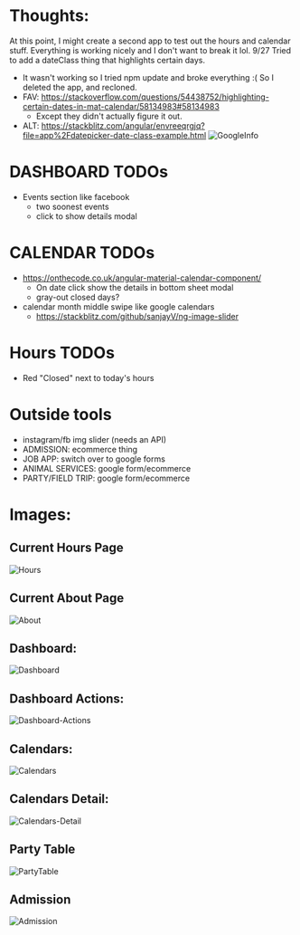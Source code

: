 # Thoughts:
At this point, I might create a second app to test out the hours and calendar stuff.
Everything is working nicely and I don't want to break it lol.
9/27 Tried to add a dateClass thing that highlights certain days. 
* It wasn't working so I tried npm update and broke everything :( So I deleted the app, and recloned.
* FAV: https://stackoverflow.com/questions/54438752/highlighting-certain-dates-in-mat-calendar/58134983#58134983
    * Except they didn't actually figure it out.
* ALT: https://stackblitz.com/angular/envreeqrgjq?file=app%2Fdatepicker-date-class-example.html
![GoogleInfo](https://github.com/JessicaNations/angular-safari/blob/master/src/assets/screenShots/GoogleInfo.png)
# DASHBOARD TODOs
* Events section like facebook
    * two soonest events
    * click to show details modal
# CALENDAR TODOs
* https://onthecode.co.uk/angular-material-calendar-component/
    * On date click show the details in bottom sheet modal
    * gray-out closed days?
* calendar month middle swipe like google calendars
    * https://stackblitz.com/github/sanjayV/ng-image-slider
# Hours TODOs
* Red "Closed" next to today's hours
# Outside tools
* instagram/fb img slider (needs an API)
* ADMISSION: ecommerce thing
* JOB APP: switch over to google forms
* ANIMAL SERVICES: google form/ecommerce
* PARTY/FIELD TRIP: google form/ecommerce
# Images:
## Current Hours Page
![Hours](https://github.com/JessicaNations/angular-safari/blob/master/src/assets/screenShots/hours.png)
## Current About Page
![About](https://github.com/JessicaNations/angular-safari/blob/master/src/assets/screenShots/about.png)
## Dashboard:
![Dashboard](https://github.com/JessicaNations/angular-safari/blob/master/src/assets/screenShots/dashboard.png)
## Dashboard Actions:
![Dashboard-Actions](https://github.com/JessicaNations/angular-safari/blob/master/src/assets/screenShots/dashboard-actions.png)
## Calendars:
![Calendars](https://github.com/JessicaNations/angular-safari/blob/master/src/assets/screenShots/calendars.png)
## Calendars Detail:
![Calendars-Detail](https://github.com/JessicaNations/angular-safari/blob/master/src/assets/screenShots/calendars-detail.png)
## Party Table
![PartyTable](https://github.com/JessicaNations/angular-safari/blob/master/src/assets/screenShots/partytable.png)
## Admission
![Admission](https://github.com/JessicaNations/angular-safari/blob/master/src/assets/screenShots/admission.png)
